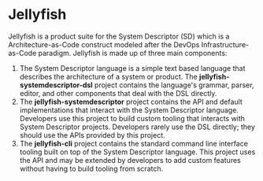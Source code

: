 # Jellyfish
Jellyfish is a product suite for the System Descriptor (SD) which is a Architecture-as-Code construct modeled after the
DevOps Infrastructure-as-Code paradigm.  Jellyfish is made up of three main components:

1.  The System Descriptor language is a simple text based language that describes the architecture of a system or
product.  The **jellyfish-systemdescriptor-dsl** project contains the language's grammar, parser, editor, and other
components that deal with the DSL directly.
1.  The **jellyfish-systemdescriptor** project contains the API and default implementations that interact with the 
System Descriptor language.  Developers use this project to build custom tooling that interacts with System Descriptor
projects.  Developers rarely use the DSL directly; they should use the APIs provided by this project.
1.  The **jellyfish-cli** project contains the standard command line interface tooling built on top of the System
Descriptor language.  This project uses the API and may be extended by developers to add custom features without having
to build tooling from scratch.  
